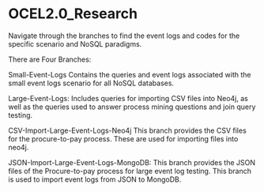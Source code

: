 # OCEL2.0_Research
Navigate through the branches to find the event logs and codes for the specific scenario and NoSQL paradigms.

There are Four Branches:

Small-Event-Logs
    Contains the queries and event logs associated with the small event logs scenario for all NoSQL databases. 
    
Large-Event-Logs:
    Includes queries for importing CSV files into Neo4j, as well as the queries used to answer process mining questions and join query testing.
    
CSV-Import-Large-Event-Logs-Neo4j
    This branch provides the CSV files for the procure-to-pay process. These are used for importing files into neo4j.
    
JSON-Import-Large-Event-Logs-MongoDB:
    This branch provides the JSON files of the Procure-to-pay process for large event log testing. This branch is used to import event logs from JSON to MongoDB. 


